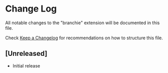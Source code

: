 # Change Log

All notable changes to the "branchie" extension will be documented in this file.

Check [Keep a Changelog](http://keepachangelog.com/) for recommendations on how to structure this file.

## [Unreleased]

- Initial release
